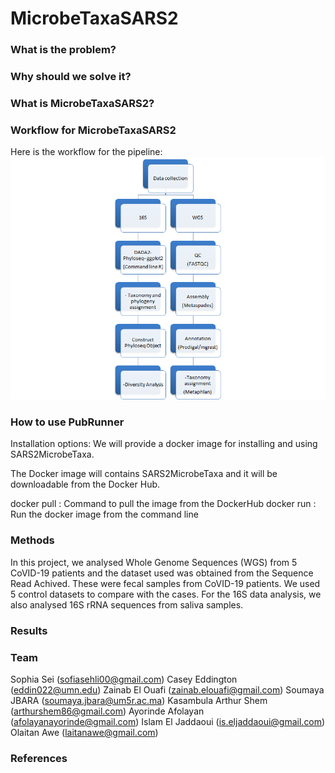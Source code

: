 # MicrobeTaxaSARS2

### What is the problem?


### Why should we solve it?


### What is MicrobeTaxaSARS2?


### Workflow for MicrobeTaxaSARS2
Here is the workflow for the pipeline:
![Pipleline Workflow for Metagenomic Analysis of CoVID patients' microbiome](img/workflow.png)

### How to use PubRunner
Installation options:
We will provide a docker image for installing and using SARS2MicrobeTaxa.

The Docker image will contains SARS2MicrobeTaxa and it will be downloadable from the Docker Hub.

docker pull <!-- omicscodeathon/microbetaxasars2 -->: Command to pull the image from the DockerHub
docker run <!-- omicscodeathon/microbetaxasars2 -->: Run the docker image from the command line


### Methods

In this project, we analysed Whole Genome Sequences (WGS) from 5 CoVID-19 patients and the dataset used was obtained from the Sequence Read Achived. These were fecal samples from CoVID-19 patients. We used 5 control datasets to compare with the cases. For the 16S data analysis, we also analysed 16S rRNA sequences from saliva samples.

### Results

### Team
Sophia Sei (sofiasehli00@gmail.com)
Casey Eddington (eddin022@umn.edu)
Zainab El Ouafi (zainab.elouafi@gmail.com)
Soumaya JBARA (soumaya.jbara@um5r.ac.ma)
Kasambula Arthur Shem (arthurshem86@gmail.com)
Ayorinde Afolayan (afolayanayorinde@gmail.com)
Islam El Jaddaoui (is.eljaddaoui@gmail.com)
Olaitan Awe (laitanawe@gmail.com)

### References
